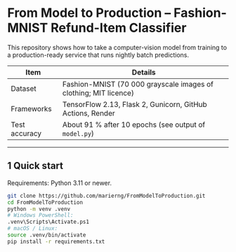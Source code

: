 # From Model to Production – Fashion-MNIST Refund-Item Classifier

This repository shows how to take a computer-vision model from training to a production-ready service that runs nightly batch predictions.

| Item | Details |
|------|---------|
| Dataset | Fashion-MNIST (70 000 grayscale images of clothing; MIT licence) |
| Frameworks | TensorFlow 2.13, Flask 2, Gunicorn, GitHub Actions, Render |
| Test accuracy | About 91 % after 10 epochs (see output of `model.py`) |

---

## 1  Quick start

Requirements: Python 3.11 or newer.

```bash
git clone https://github.com/marierng/FromModelToProduction.git
cd FromModelToProduction
python -m venv .venv
# Windows PowerShell:
.venv\Scripts\Activate.ps1
# macOS / Linux:
source .venv/bin/activate
pip install -r requirements.txt
